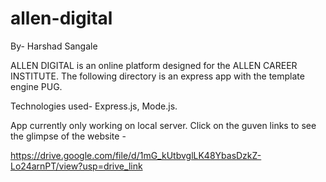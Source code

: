 # allen-digital

By- Harshad Sangale

ALLEN DIGITAL is an online platform designed for the ALLEN CAREER INSTITUTE. The following directory is an express app with the template engine PUG.

Technologies used-
Express.js, Mode.js.

App currently only working on local server.
Click on the guven links to see the glimpse of the website -

https://drive.google.com/file/d/1mG_kUtbvglLK48YbasDzkZ-Lo24arnPT/view?usp=drive_link

